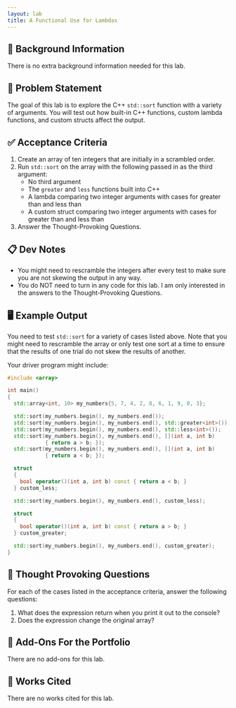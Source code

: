 ```yaml
---
layout: lab
title: A Functional Use for Lambdas
---
```


## 🔖 Background Information

There is no extra background information needed for this lab.

## 🎯 Problem Statement

The goal of this lab is to explore the C++ `std::sort` function with a variety of arguments. You will test out how built-in C++ functions, custom lambda functions, and custom structs affect the output.

## ✅ Acceptance Criteria

1. Create an array of ten integers that are initially in a scrambled order.
2. Run `std::sort` on the array with the following passed in as the third argument:
    * No third argument
    * The `greater` and `less` functions built into C++
    * A lambda comparing two integer arguments with cases for greater than and less than
    * A custom struct comparing two integer arguments with cases for greater than and less than
3. Answer the Thought-Provoking Questions.

## 📋 Dev Notes

* You might need to rescramble the integers after every test to make sure you are not skewing the output in any way.
* You do NOT need to turn in any code for this lab. I am only interested in the answers to the Thought-Provoking Questions.

## 🖥️ Example Output

You need to test `std::sort` for a variety of cases listed above. Note that you might need to rescramble the array or only test one sort at a time to ensure that the results of one trial do not skew the results of another.

Your driver program might include:

```cpp
#include <array>

int main()
{
  std::array<int, 10> my_numbers{5, 7, 4, 2, 8, 6, 1, 9, 0, 3};

  std::sort(my_numbers.begin(), my_numbers.end());
  std::sort(my_numbers.begin(), my_numbers.end(), std::greater<int>());
  std::sort(my_numbers.begin(), my_numbers.end(), std::less<int>());
  std::sort(my_numbers.begin(), my_numbers.end(), [](int a, int b)
            { return a > b; });
  std::sort(my_numbers.begin(), my_numbers.end(), [](int a, int b)
            { return a < b; });

  struct
  {
    bool operator()(int a, int b) const { return a < b; }
  } custom_less;

  std::sort(my_numbers.begin(), my_numbers.end(), custom_less);

  struct
  {
    bool operator()(int a, int b) const { return a > b; }
  } custom_greater;

  std::sort(my_numbers.begin(), my_numbers.end(), custom_greater);
}
```

## 📝 Thought Provoking Questions

For each of the cases listed in the acceptance criteria, answer the following questions:

1. What does the expression return when you print it out to the console?
2. Does the expression change the original array?

## 💼 Add-Ons For the Portfolio

There are no add-ons for this lab.

## 📘 Works Cited

There are no works cited for this lab.
